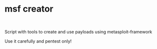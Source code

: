 # msf creator

<br>

<p>Script with tools to create and use payloads using metasploit-framework</p>
<p>Use it carefully and pentest only!</p>